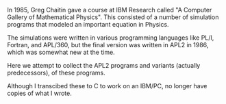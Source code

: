 In 1985, Greg Chaitin gave a course at IBM Research called "A Computer Gallery of Mathematical Physics". This consisted of a number of simulation programs that modeled an important equation in Physics.

The simulations were written in various programming languages like PL/I, Fortran, and APL/360, but the final version was written in APL2 in 1986, which was somewhat new at the time.

Here we attempt to collect the APL2 programs and variants (actually predecessors), of these programs.

Although I transcibed these to C to work on an IBM/PC, no longer have copies of what I wrote.
